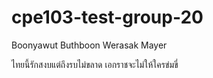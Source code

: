 # cpe103-test-group-20

Boonyawut Buthboon
Werasak Mayer

ไทยนี้รักสงบแต่ถึงรบไม่ขลาด
เอกราชจะไม่ให้ใครข่มขี่